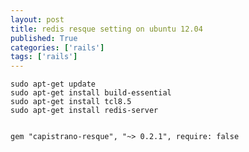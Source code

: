```yaml
---
layout: post
title: redis resque setting on ubuntu 12.04
published: True
categories: ['rails']
tags: ['rails']
---
```


	sudo apt-get update
	sudo apt-get install build-essential
	sudo apt-get install tcl8.5
	sudo apt-get install redis-server


	gem "capistrano-resque", "~> 0.2.1", require: false